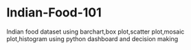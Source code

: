 # Indian-Food-101
Indian food dataset using barchart,box plot,scatter plot,mosaic plot,histogram using python dashboard and decision making
